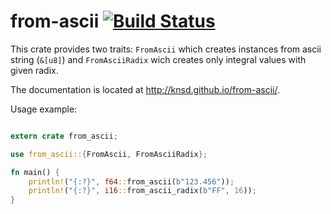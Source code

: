from-ascii [![Build Status](https://travis-ci.org/knsd/from-ascii.svg?branch=master)](https://travis-ci.org/knsd/from-ascii)
==========

This crate provides two traits: `FromAscii` which creates instances from ascii string (`&[u8]`) and `FromAsciiRadix` wich creates only integral values with given radix.

The documentation is located at http://knsd.github.io/from-ascii/.

Usage example:

```rust

extern crate from_ascii;

use from_ascii::{FromAscii, FromAsciiRadix};

fn main() {
    println!("{:?}", f64::from_ascii(b"123.456"));
    println!("{:?}", i16::from_ascii_radix(b"FF", 16));
}

```
